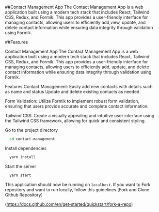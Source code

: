 ##Contact Management App
The Contact Management App is a web application built using a modern tech stack that includes React, Tailwind CSS, Redux, and Formik. This app provides a user-friendly interface for managing contacts, allowing users to efficiently add,view, update, and delete contact information while ensuring data integrity through validation using Formik.

##Features

Contact Management App
The Contact Management App is a web application built using a modern tech stack that includes React, Tailwind CSS, Redux, and Formik. This app provides a user-friendly interface for managing contacts, allowing users to efficiently add, update, and delete contact information while ensuring data integrity through validation using Formik.

Features
Contact Management: Easily add new contacts with details such as name and status Update and delete existing contacts as needed.

Form Validation: Utilize Formik to implement robust form validation, ensuring that users provide accurate and complete contact information.

Tailwind CSS: Create a visually appealing and intuitive user interface using the Tailwind CSS framework, allowing for quick and consistent styling.

Go to the project directory

```bash
  cd contact-management
```

Install dependencies

```bash
  yarn install
```

Start the server

```bash
  yarn start
```

This application should now be running on `localhost`. If you want to Fork repository and want to run locally, follow this guidelines [Fork and Clone Github Repository]

(https://docs.github.com/en/get-started/quickstart/fork-a-repo)
